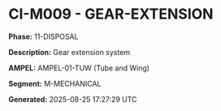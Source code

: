 # CI-M009 - GEAR-EXTENSION

**Phase:** 11-DISPOSAL

**Description:** Gear extension system

**AMPEL:** AMPEL-01-TUW (Tube and Wing)

**Segment:** M-MECHANICAL

**Generated:** 2025-08-25 17:27:29 UTC
